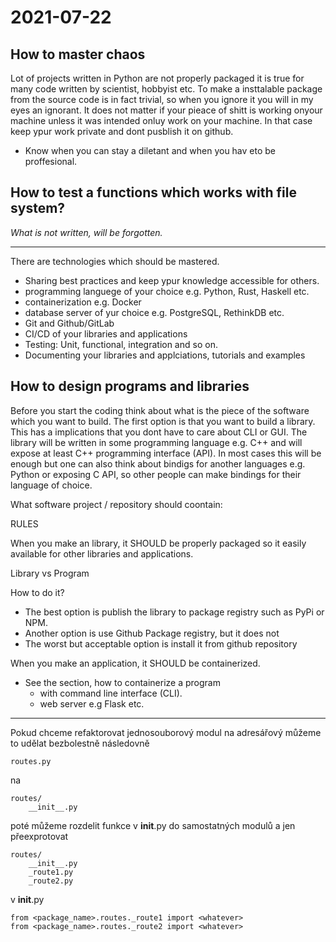 # 2021-07-22

## How to master chaos

Lot of projects written in Python are not properly packaged it is true for many code written by scientist, hobbyist etc. To make a insttalable package from the source code is in fact trivial, so when you ignore it you will in my eyes an ignorant. It does not matter if your pieace of shitt is working onyour machine unless it was intended onluy work on your machine. In that case keep ypur work private and dont pusblish it on github.

- Know when you can stay a diletant and when you hav eto be proffesional.

## How to test a functions which works with file system?

_What is not written, will be forgotten._

---

There are technologies which should be mastered.

- Sharing best practices and keep ypur knowledge accessible for others.
- programming languege of your choice e.g. Python, Rust, Haskell etc.
- containerization e.g. Docker
- database server of yur choice e.g. PostgreSQL, RethinkDB etc.
- Git and Github/GitLab
- CI/CD of your libraries and applications
- Testing: Unit, functional, integration and so on.
- Documenting your libraries and applciations, tutorials and examples

## How to design programs and libraries

Before you start the coding think about what is the piece of the software which you want to build. The first option is that you want to build a library. This has a implications that you dont have to care about CLI or GUI. The library will be written in some programming language e.g. C++ and will expose at least C++ programming interface (API). In most cases this will be enough but one can also think about bindigs for another languages e.g. Python or exposing C API, so other people can make bindings for their language of choice.

What software project / repository should coontain:

RULES

When you make an library, it SHOULD be properly packaged so
it easily available for other libraries and applications.

Library
vs
Program

How to do it?

- The best option is publish the library to package registry such as PyPi or NPM.
- Another option is use Github Package registry, but it does not
- The worst but acceptable option is install it from github repository

When you make an application, it SHOULD be containerized.

- See the section, how to containerize a program
  - with command line interface (CLI).
  - web server e.g Flask etc.

---

Pokud chceme refaktorovat jednosouborový modul na adresářový můžeme to udělat bezbolestně následovně

    routes.py

na

    routes/
        __init__.py

poté můžeme rozdelit funkce v __init__.py do samostatných modulů a jen přeexprotovat

    routes/
        __init__.py
        _route1.py
        _route2.py

v __init__.py

    from <package_name>.routes._route1 import <whatever>
    from <package_name>.routes._route2 import <whatever>

